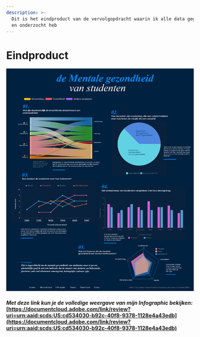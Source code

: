 ```yaml
---
description: >-
  Dit is het eindproduct van de vervolgopdracht waarin ik alle data gegenereerd
  en onderzocht heb
---
```


# Eindproduct

 

![](../.gitbook/assets/jeffrey-van-kampen_-mentale-gezondheid_-infographic.png)

#### _Met deze link kun je de volledige weergave van mijn Infographic bekijken:_ [https://documentcloud.adobe.com/link/review?uri=urn:aaid:scds:US:cd534030-b92c-40f8-9378-1128e4a43edb](https://documentcloud.adobe.com/link/review?uri=urn:aaid:scds:US:cd534030-b92c-40f8-9378-1128e4a43edb)

